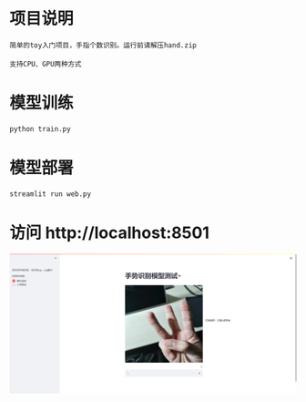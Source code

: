 # 项目说明

    简单的toy入门项目，手指个数识别。运行前请解压hand.zip

    支持CPU、GPU两种方式


# 模型训练

    python train.py

# 模型部署

    streamlit run web.py 

# 访问 http://localhost:8501
<img src="img.png">